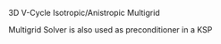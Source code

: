 3D V-Cycle Isotropic/Anistropic Multigrid

Multigrid Solver is also used as preconditioner in a KSP
